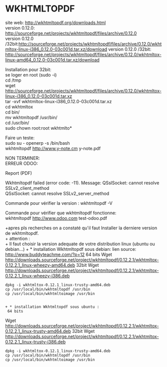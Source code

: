 # WKHTMLTOPDF
site web: http://wkhtmltopdf.org/downloads.html		
version 0.12.0: http://sourceforge.net/projects/wkhtmltopdf/files/archive/0.12.0		
version 0.12.0 /32bit:http://sourceforge.net/projects/wkhtmltopdf/files/archive/0.12.0/wkhtmltox-linux-i386_0.12.0-03c001d.tar.xz/download
version 0.12.0 /32bit: http://sourceforge.net/projects/wkhtmltopdf/files/archive/0.12.0/wkhtmltox-linux-amd64_0.12.0-03c001d.tar.xz/download 

Installation pour 32bit:		
se loger en root (sudo -i)		
cd /tmp		
wget http://sourceforge.net/projects/wkhtmltopdf/files/archive/0.12.0/wkhtmltox-linux-i386_0.12.0-03c001d.tar.xz    
tar -xvf wkhtmltox-linux-i386_0.12.0-03c001d.tar.xz  
cd wkhtmltox  
cd bin/  
mv wkhtmltopdf /usr/bin/  
cd /usr/bin/  
sudo chown root:root wkhtmlto*  

Faire un teste:  
sudo su - openerp -s /bin/bash  
wkhtmltopdf  http://www.y-note.cm y-note.pdf

NON TERMINER:		
ERREUR ODOO:		

Report (PDF)		

Wkhtmltopdf failed (error code: -11). Message: QSslSocket: cannot resolve SSLv2_client_method		
QSslSocket: cannot resolve SSLv2_server_method		




Commande pour vérifier la version :
wkhtmltopdf -V 

Commande pour vérifier que wkhtmltopdf fonctionne:	
wkhtmltopdf http://www.odoo.com test-odoo.pdf 	

+apres pls recherches on a constaté qu'il faut Installer la derniere version de wkhtmltopdf.	
	+ attention :	
	+ Il faut choisir la version adequate de votre distribution linux (ubuntu ou debian...)	
	+ * installation Wkhtmltopdf sous debian: lien source: http://www.buddyteachme.com/?p=12
	 64 bits
	Wget http://downloads.sourceforge.net/project/wkhtmltopdf/0.12.2.1/wkhtmltox-0.12.2.1_linux-wheezy-amd64.deb
	  32bit
	Wget http://downloads.sourceforge.net/project/wkhtmltopdf/0.12.2.1/wkhtmltox-0.12.2.1_linux-wheezy-i386.deb
	
	dpkg -i wkhtmltox-0.12.1_linux-trusty-amd64.deb
	cp /usr/local/bin/wkhtmltopdf /usr/bin
	cp /usr/local/bin/wkhtmltoimage /usr/bin 
	 
	
	+ * installation Wkhtmltopdf sous ubuntu : 
	 64 bits
Wget http://downloads.sourceforge.net/project/wkhtmltopdf/0.12.2.1/wkhtmltox-0.12.2.1_linux-trusty-amd64.deb
	 32bit
Wget http://downloads.sourceforge.net/project/wkhtmltopdf/0.12.2.1/wkhtmltox-0.12.2.1_linux-trusty-i386.deb
	
	dpkg -i wkhtmltox-0.12.1_linux-trusty-amd64.deb
	cp /usr/local/bin/wkhtmltopdf /usr/bin
	cp /usr/local/bin/wkhtmltoimage /usr/bin 
